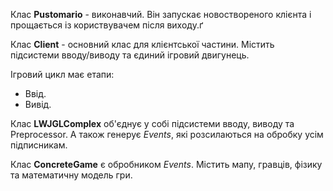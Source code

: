 Клас __Pustomario__ - виконавчий. Він запускає новоствореного клієнта і прощається із користвувачем після виходу.ґ

Клас __Client__ - основний клас для клієнтської частини. Містить підсистеми вводу/виводу та єдиний ігровий двигунець.

Ігровий цикл має етапи:

*  Ввід.
*  Вивід.

Клас __LWJGLComplex__ об'єднує у собі підсистеми вводу, виводу та Preprocessor. А також генерує _Events_, які
розсилаються на обробку усім підписникам.

Клас __ConcreteGame__ є обробником _Events_. Містить мапу, гравців, фізику та математичну модель гри.